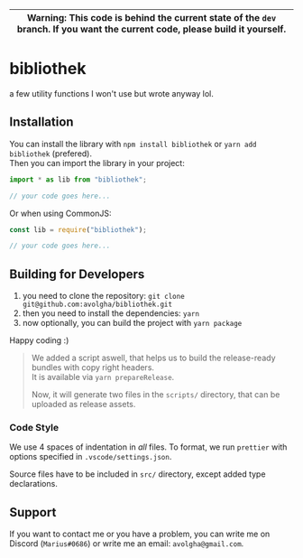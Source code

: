 |**Warning**: This code is behind the current state of the `dev` branch. If you want the current code, please build it yourself.|
|---|

# bibliothek

a few utility functions I won't use but wrote anyway lol.

## Installation

You can install the library with `npm install bibliothek` or `yarn add bibliothek` (prefered).  
Then you can import the library in your project:

```typescript
import * as lib from "bibliothek";

// your code goes here...
```

Or when using CommonJS:

```javascript
const lib = require("bibliothek");

// your code goes here...
```

## Building for Developers

1. you need to clone the repository: `git clone git@github.com:avolgha/bibliothek.git`
2. then you need to install the dependencies: `yarn`
3. now optionally, you can build the project with `yarn package`

Happy coding :)

> We added a script aswell, that helps us to build the release-ready bundles
> with copy right headers.  
> It is available via `yarn prepareRelease`.
>
> Now, it will generate two files in the `scripts/` directory, that can be
> uploaded as release assets.

### Code Style

We use 4 spaces of indentation in _all_ files.
To format, we run `prettier` with options specified in `.vscode/settings.json`.

Source files have to be included in `src/` directory, except added type
declarations.

## Support

If you want to contact me or you have a problem, you can write me
on Discord (`Marius#0686`) or write me an email: `avolgha@gmail.com`.
